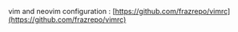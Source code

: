 
vim and neovim configuration : [https://github.com/frazrepo/vimrc](https://github.com/frazrepo/vimrc)
